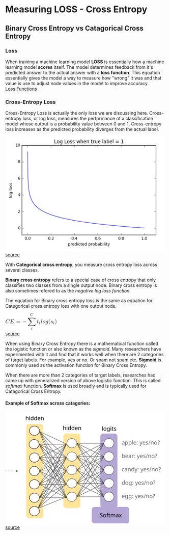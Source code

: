 # Measuring LOSS - Cross Entropy
## Binary Cross Entropy vs Catagorical Cross Entropy

### Loss
When training a machine learning model **LOSS** is essentially how a machine learning model **scores** itself. The model determines feedback from it's predicted answer to the actual answer with a **loss function**. This equation essentially gives the model a way to measure how "wrong" it was and that value is use to adjust node values in the model to improve accuracy.  
[Loss Functions][1]

### Cross-Entropy Loss
Cross-Entropy Loss is actually the only loss we are discussing here. Cross-entropy loss, or log loss, measures the performance of a classification model whose output is a probability value between 0 and 1. Cross-entropy loss increases as the predicted probability diverges from the actual label.  

![](cross_entropy_graph.png)  
[source][2]


With **Categorical cross entropy**, you measure cross entropy loss across several classes.

**Binary cross entropy** refers to a special case of cross entropy that only classifies two classes from a single output node. Binary cross entropy is also sometimes refered to as the *negative log loss function*.

The equation for Binary cross entropy loss is the same as equation for Categorical cross entropy loss with one output node.


![](cross_entropy_equation.gif)  
[source][3]


When using Binary Cross Entropy there is a mathematical function called the logistic function or also known as the *sigmoid*. Many researchers have experimented with it and find that it works well when there are 2 categories of target labels. For example, yes or no. Or spam not spam etc. **Sigmoid** is commonly used as the activation function for Binary Cross Entropy.

When there are more than 2 categories of target labels, researches had came up with generalized version of above logistic function. This is called *softmax* function. **Softmax** is used broadly and is typically used for Catagorical Cross Entropy.

#### Example of Softmax across catagories:

![](softmax_layer.svg)  
[source][4]



[1]: https://ml-cheatsheet.readthedocs.io/en/latest/loss_functions.html "ml-cheatsheet"
[2]: https://ml-cheatsheet.readthedocs.io/en/latest/loss_functions.html "ml-cheatsheet"
[3]: https://gombru.github.io/2018/05/23/cross_entropy_loss/ "gombru.github.io"
[4]: https://developers.google.com/machine-learning/crash-course/multi-class-neural-networks/softmax "multi-class-neural-networks"